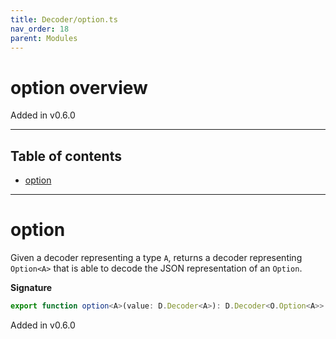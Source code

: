 ```yaml
---
title: Decoder/option.ts
nav_order: 18
parent: Modules
---
```


# option overview

Added in v0.6.0

---

<h2 class="text-delta">Table of contents</h2>

- [option](#option)

---

# option

Given a decoder representing a type `A`, returns a decoder representing `Option<A>` that is able to decode
the JSON representation of an `Option`.

**Signature**

```ts
export function option<A>(value: D.Decoder<A>): D.Decoder<O.Option<A>> { ... }
```

Added in v0.6.0
